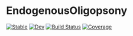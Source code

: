 # EndogenousOligopsony

[![Stable](https://img.shields.io/badge/docs-stable-blue.svg)](https://lucalore98.github.io/EndogenousOligopsony.jl/stable/)
[![Dev](https://img.shields.io/badge/docs-dev-blue.svg)](https://lucalore98.github.io/EndogenousOligopsony.jl/dev/)
[![Build Status](https://github.com/lucalore98/EndogenousOligopsony.jl/actions/workflows/CI.yml/badge.svg?branch=master)](https://github.com/lucalore98/EndogenousOligopsony.jl/actions/workflows/CI.yml?query=branch%3Amaster)
[![Coverage](https://codecov.io/gh/lucalore98/EndogenousOligopsony.jl/branch/master/graph/badge.svg)](https://codecov.io/gh/lucalore98/EndogenousOligopsony.jl)
